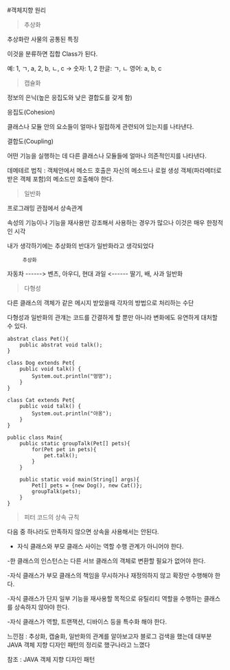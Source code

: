 #객체지향 원리

>추상화

추상화란 사물의 공통된 특징

이것을 분류하면 집합 Class가 된다.

예: 1, ㄱ, a, 2, b, ㄴ, c -> 숫자: 1, 2 한글: ㄱ, ㄴ 영어: a, b, c

>캡슐화

정보의 은닉(높은 응집도와 낮은 결합도를 갖게 함)

응집도(Cohesion)

클래스나 모듈 안의 요소들이 얼마나 밀접하게 관련되어 있는지를 나타낸다.

결합도(Coupling)

어떤 기능을 실행하는 데 다른 클래스나 모듈들에 얼마나 의존적인지를 나타낸다.

데메테르 법칙 : 객체안에서 메소드 호출은 자신의 메소드나 로컬 생성 객체(파라메터로 받은 객체 포함)의 메소드만 호출해야 한다.
         
>일반화

프로그래밍 관점에서 상속관계

속성의 기능이나 기능을 재사용만 강조해서 사용하는 경우가 많으나 이것은 매우 한정적인 시각

내가 생각하기에는 추상화의 반대가 일반화라고 생각되었다


         추상화
자동차    ------>  벤츠, 아우디, 현대
과일     <------   딸기, 배, 사과
          일반화


>다형성

다른 클래스의 객체가 같은 메시지 받았을때 각자의 방법으로 처리하는 수단

다형성과 일반화의 관걔는 코드를 간결하게 할 뿐만 아니라 변화에도 유연하게 대처할 수 있다.

~~~
abstrat class Pet(){
    public abstrat void talk();
}

class Dog extends Pet{
    public void talk() {
        System.out.println("멍멍");
    }
}

class Cat extends Pet{
    public void talk() {
        System.out.println("야옹");
    }
}

public class Main{
    public static groupTalk(Pet[] pets){
        for(Pet pet in pets){
            pet.talk();
        }
    }

    public static void main(String[] args){
        Pet[] pets = {new Dog(), new Cat()};
        groupTalk(pets);
    }
}
~~~


>피터 코드의 상속 규칙

다음 중 하나라도 만족하지 않으면 상속을 사용해서는 안된다.

- 자식 클래스와 부모 클래스 사이는 역할 수행 관계가 아니어야 한다.

-한 클래스의 인스턴스는 다른 서브 클래스의 객체로 변환할 필요가 없어야 한다.

-자식 클래스가 부모 클래스의 책임을 무시하거나 재정의하지 않고 확장만 수행해야 한다.

-자식 클래스가 단지 일부 기능을 재사용할 목적으로 유틸리티 역할을 수행하는 클래스를 상속하지 않아야 한다.

-자식 클래스가 역할, 트랜잭션, 디바이스 등을 특수화 해야 한다.

느낀점 : 추상화, 캡술화, 일반화의 관계를 알아보고자 블로그 검색을 했는데 대부분 JAVA 객체 지향 디자인 패턴의 정리로 했구나라고 느꼈다

참조 : JAVA 객체 지향 디자인 패턴